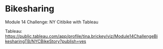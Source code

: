 # Bikesharing

Module 14 Challenge: NY Citibike with Tableau

Tableau: https://public.tableau.com/app/profile/tina.brickey/viz/Module14ChallengeBikesharingTB/NYCBikeStory?publish=yes
